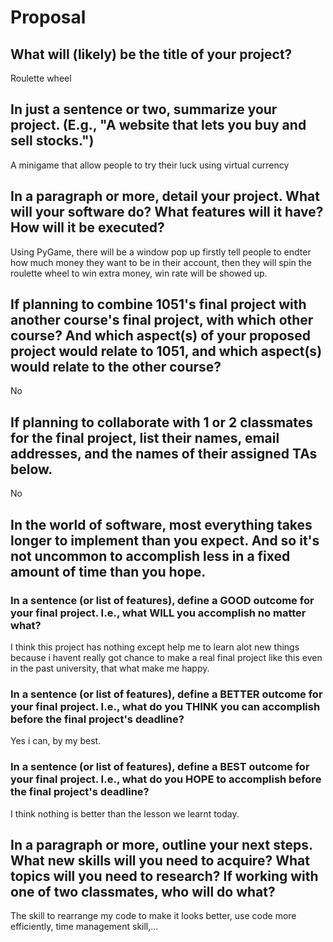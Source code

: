 # Proposal

## What will (likely) be the title of your project?

Roulette wheel

## In just a sentence or two, summarize your project. (E.g., "A website that lets you buy and sell stocks.")

A minigame that allow people to try their luck using virtual currency

## In a paragraph or more, detail your project. What will your software do? What features will it have? How will it be executed?

Using PyGame, there will be a window pop up firstly tell people to endter how much money they want to be in their account, then they will spin the roulette wheel to win extra money, win rate will be showed up.

## If planning to combine 1051's final project with another course's final project, with which other course? And which aspect(s) of your proposed project would relate to 1051, and which aspect(s) would relate to the other course?

No

## If planning to collaborate with 1 or 2 classmates for the final project, list their names, email addresses, and the names of their assigned TAs below.

No

## In the world of software, most everything takes longer to implement than you expect. And so it's not uncommon to accomplish less in a fixed amount of time than you hope.

### In a sentence (or list of features), define a GOOD outcome for your final project. I.e., what WILL you accomplish no matter what?

I think this project has nothing except help me to learn alot new things because i havent really got chance to make a real final project like this even in the past university, that what make me happy.

### In a sentence (or list of features), define a BETTER outcome for your final project. I.e., what do you THINK you can accomplish before the final project's deadline?

Yes i can, by my best. 

### In a sentence (or list of features), define a BEST outcome for your final project. I.e., what do you HOPE to accomplish before the final project's deadline?

I think nothing is better than the lesson we learnt today.

## In a paragraph or more, outline your next steps. What new skills will you need to acquire? What topics will you need to research? If working with one of two classmates, who will do what?

The skill to rearrange my code to make it looks better, use code more efficiently, time management skill,...
